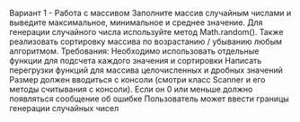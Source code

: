 Вариант 1 - Работа с массивом
Заполните массив случайным числами и выведите максимальное, минимальное и среднее значение.
Для генерации случайного числа используйте метод Math.random(). Также реализовать сортировку
массива по возрастанию / убыванию любым алгоритмом.
Требования:
Необходимо использовать отдельные функции для подсчета каждого значения и сортировки
Написать перегрузки функций для массива целочисленных и дробных значений
Размер должен вводиться с консоли (смотри класс Scanner и его методы считывания с консоли).
Если он 0 или меньше должно появляться сообщение об ошибке
Пользователь может ввести границы генерации случайных чисел
